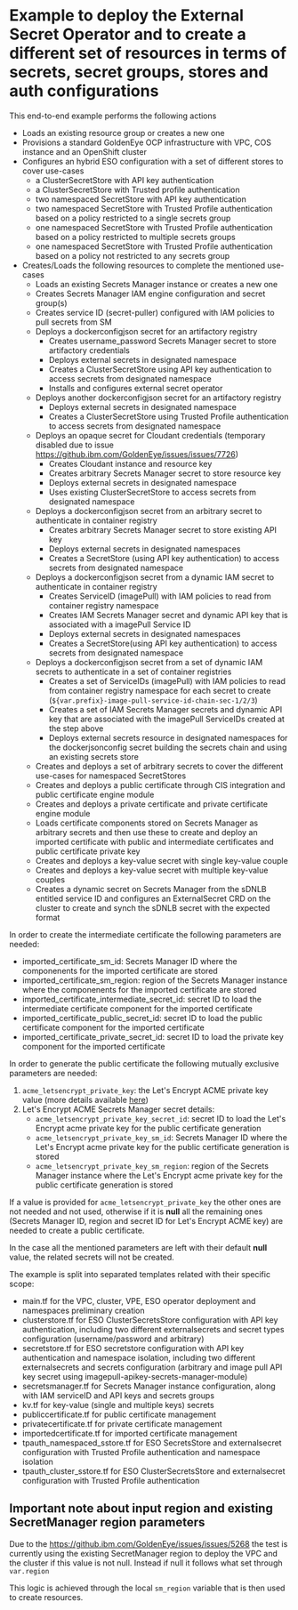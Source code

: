 # Example to deploy the External Secret Operator and to create a different set of resources in terms of secrets, secret groups, stores and auth configurations

This end-to-end example performs the following actions
- Loads an existing resource group or creates a new one
- Provisions a standard GoldenEye OCP infrastructure with VPC, COS instance and an OpenShift cluster
- Configures an hybrid ESO configuration with a set of different stores to cover use-cases
  - a ClusterSecretStore with API key authentication
  - a ClusterSecretStore with Trusted profile authentication
  - two namespaced SecretStore with API key authentication
  - two namespaced SecretStore with Trusted Profile authentication based on a policy restricted to a single secrets group
  - one namespaced SecretStore with Trusted Profile authentication based on a policy restricted to multiple secrets groups
  - one namespaced SecretStore with Trusted Profile authentication based on a policy not restricted to any secrets group
- Creates/Loads the following resources to complete the mentioned use-cases
  - Loads an existing Secrets Manager instance or creates a new one
  - Creates Secrets Manager IAM engine configuration and secret group(s)
  - Creates service ID (secret-puller) configured with IAM policies to pull secrets from SM
  - Deploys a dockerconfigjson secret for an artifactory registry
    - Creates username_password Secrets Manager secret to store artifactory credentials
    - Deploys external secrets in designated namespace
    - Creates a ClusterSecretStore using API key authentication to access secrets from designated namespace
    - Installs and configures external secret operator
  - Deploys another dockerconfigjson secret for an artifactory registry
    - Deploys external secrets in designated namespace
    - Creates a ClusterSecretStore using Trusted Profile authentication to access secrets from designated namespace
  - Deploys an opaque secret for Cloudant credentials (temporary disabled due to issue https://github.ibm.com/GoldenEye/issues/issues/7726)
    - Creates Cloudant instance and resource key
    - Creates arbitrary Secrets Manager secret to store resource key
    - Deploys external secrets in designated namespace
    - Uses existing ClusterSecretStore to access secrets from designated namespace
  - Deploys a dockerconfigjson secret from an arbitrary secret to authenticate in container registry
    - Creates arbitrary Secrets Manager secret to store existing API key
    - Deploys external secrets in designated namespaces
    - Creates a SecretStore (using API key authentication) to access secrets from designated namespace
  - Deploys a dockerconfigjson secret from a dynamic IAM secret to authenticate in container registry
    - Creates ServiceID (imagePull) with IAM policies to read from container registry namespace
    - Creates IAM Secrets Manager secret and dynamic API key that is associated with a imagePull Service ID
    - Deploys external secrets in designated namespaces
    - Creates a SecretStore(using API key authentication) to access secrets from designated namespace
  - Deploys a dockerconfigjson secret from a set of dynamic IAM secrets to authenticate in a set of container registries
    - Creates a set of ServiceIDs (imagePull) with IAM policies to read from container registry namespace for each secret to create (`${var.prefix}-image-pull-service-id-chain-sec-1/2/3`)
    - Creates a set of IAM Secrets Manager secrets and dynamic API key that are associated with the imagePull ServiceIDs created at the step above
    - Deploys external secrets resource in designated namespaces for the dockerjsonconfig secret building the secrets chain and using an existing secrets store
  - Creates and deploys a set of arbitrary secrets to cover the different use-cases for namespaced SecretStores
  - Creates and deploys a public certificate through CIS integration and public certificate engine module
  - Creates and deploys a private certificate and private certificate engine module
  - Loads certificate components stored on Secrets Manager as arbitrary secrets and then use these to create and deploy an imported certificate with public and intermediate certificates and public certificate private key
  - Creates and deploys a key-value secret with single key-value couple
  - Creates and deploys a key-value secret with multiple key-value couples
  - Creates a dynamic secret on Secrets Manager from the sDNLB entitled service ID and configures an ExternalSecret CRD on the cluster to create and synch the sDNLB secret with the expected format


In order to create the intermediate certificate the following parameters are needed:
- imported_certificate_sm_id: Secrets Manager ID where the componenents for the imported certificate are stored
- imported_certificate_sm_region: region of the Secrets Manager instance where the componenents for the imported certificate are stored
- imported_certificate_intermediate_secret_id: secret ID to load the intermediate certificate component for the imported certificate
- imported_certificate_public_secret_id: secret ID to load the public certificate component for the imported certificate
- imported_certificate_private_secret_id: secret ID to load the private key component for the imported certificate

In order to generate the public certificate the following mutually exclusive parameters are needed:
1. `acme_letsencrypt_private_key`: the Let's Encrypt ACME private key value (more details available [here](https://cloud.ibm.com/docs/secrets-manager?topic=secrets-manager-prepare-order-certificates#create-acme-account))
2. Let's Encrypt ACME Secrets Manager secret details:
   - `acme_letsencrypt_private_key_secret_id`: secret ID to load the Let's Encrypt acme private key for the public certificate generation
   - `acme_letsencrypt_private_key_sm_id`: Secrets Manager ID where the Let's Encrypt acme private key for the public certificate generation is stored
   - `acme_letsencrypt_private_key_sm_region`: region of the Secrets Manager instance where the Let's Encrypt acme private key for the public certificate generation is stored

If a value is provided for `acme_letsencrypt_private_key` the other ones are not needed and not used, otherwise if it is **null** all the remaining ones (Secrets Manager ID, region and secret ID for Let's Encrypt ACME key) are needed to create a public certificate.

In the case all the mentioned parameters are left with their default **null** value, the related secrets will not be created.

The example is split into separated templates related with their specific scope:
- main.tf for the VPC, cluster, VPE, ESO operator deployment and namespaces preliminary creation
- clusterstore.tf for ESO ClusterSecretsStore configuration with API key authentication, including two different externalsecrets and secret types configuration (username/password and arbitrary)
- secretstore.tf for ESO secretstore configuration with API key authentication and namespace isolation, including two different externalsecrets and secrets configuration (arbitrary and image pull API key secret using imagepull-apikey-secrets-manager-module)
- secretsmanager.tf for Secrets Manager instance configuration, along with IAM serviceID and API keys and secrets groups
- kv.tf for key-value (single and multiple keys) secrets
- publiccertificate.tf for public certificate management
- privatecertificate.tf for private certificate management
- importedcertificate.tf for imported certificate management
- tpauth_namespaced_sstore.tf for ESO SecretsStore and externalsecret configuration with Trusted Profile authentication and namespace isolation
- tpauth_cluster_sstore.tf for ESO ClusterSecretsStore and externalsecret configuration with Trusted Profile authentication


## Important note about input region and existing SecretManager region parameters

Due to the https://github.ibm.com/GoldenEye/issues/issues/5268 the test is currently using the existing SecretManager region to deploy the VPC and the cluster if this value is not null. Instead if null it follows what set through `var.region`

This logic is achieved through the local `sm_region` variable that is then used to create resources.
